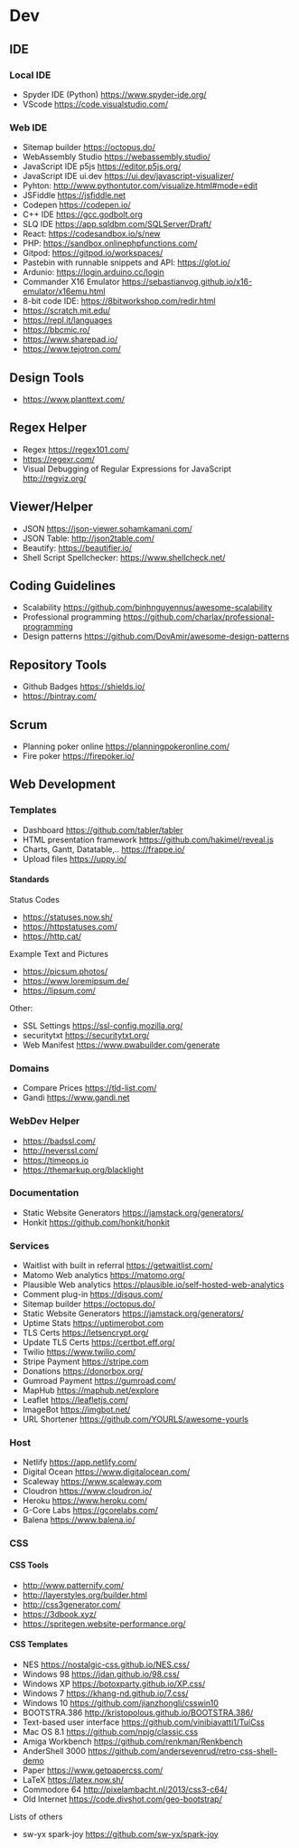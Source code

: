 # Dev

## IDE

### Local IDE

- Spyder IDE (Python) <https://www.spyder-ide.org/>
- VScode <https://code.visualstudio.com/>

### Web IDE

- Sitemap builder <https://octopus.do/>
- WebAssembly Studio <https://webassembly.studio/>
- JavaScript IDE p5js <https://editor.p5js.org/>
- JavaScript IDE ui.dev <https://ui.dev/javascript-visualizer/>
- Pyhton: <http://www.pythontutor.com/visualize.html#mode=edit>
- JSFiddle <https://jsfiddle.net>
- Codepen <https://codepen.io/>
- C++ IDE <https://gcc.godbolt.org>
- SLQ IDE <https://app.sqldbm.com/SQLServer/Draft/>
- React: <https://codesandbox.io/s/new>
- PHP: <https://sandbox.onlinephpfunctions.com/>
- Gitpod: <https://gitpod.io/workspaces/>
- Pastebin with runnable snippets and API: <https://glot.io/>
- Ardunio: <https://login.arduino.cc/login>
- Commander X16 Emulator <https://sebastianvog.github.io/x16-emulator/x16emu.html>
- 8-bit code IDE: <https://8bitworkshop.com/redir.html>
- <https://scratch.mit.edu/>
- <https://repl.it/languages>
- <https://bbcmic.ro/>
- <https://www.sharepad.io/>
- <https://www.tejotron.com/>

## Design Tools

- <https://www.planttext.com/>

## Regex Helper

- Regex <https://regex101.com/>
- <https://regexr.com/>
- Visual Debugging of Regular Expressions for JavaScript <http://regviz.org/>

## Viewer/Helper

- JSON <https://json-viewer.sohamkamani.com/>
- JSON Table: <http://json2table.com/>
- Beautify: <https://beautifier.io/>
- Shell Script Spellchecker: <https://www.shellcheck.net/>

## Coding Guidelines

- Scalability <https://github.com/binhnguyennus/awesome-scalability>
- Professional programming <https://github.com/charlax/professional-programming>
- Design patterns <https://github.com/DovAmir/awesome-design-patterns>

## Repository Tools

- Github Badges <https://shields.io/>
- <https://bintray.com/>

## Scrum

- Planning poker online <https://planningpokeronline.com/>
- Fire poker <https://firepoker.io/>

## Web Development

### Templates

- Dashboard <https://github.com/tabler/tabler>
- HTML presentation framework <https://github.com/hakimel/reveal.js>
- Charts, Gantt, Datatable,.. <https://frappe.io/>
- Upload files <https://uppy.io/>

#### Standards

Status Codes

- <https://statuses.now.sh/>
- <https://httpstatuses.com/>
- <https://http.cat/>

Example Text and Pictures

- <https://picsum.photos/>
- <https://www.loremipsum.de/>
- <https://lipsum.com/>

Other:

- SSL Settings <https://ssl-config.mozilla.org/>
- securitytxt <https://securitytxt.org/>
- Web Manifest <https://www.pwabuilder.com/generate>

### Domains

- Compare Prices <https://tld-list.com/>
- Gandi <https://www.gandi.net>

### WebDev Helper

- <https://badssl.com/>
- <http://neverssl.com/>
- <https://timeops.io>
- <https://themarkup.org/blacklight>

### Documentation

- Static Website Generators <https://jamstack.org/generators/>
- Honkit <https://github.com/honkit/honkit>

### Services

- Waitlist with built in referral <https://getwaitlist.com/>
- Matomo Web analytics <https://matomo.org/>
- Plausible Web analytics <https://plausible.io/self-hosted-web-analytics>
- Comment plug-in <https://disqus.com/>
- Sitemap builder <https://octopus.do/>
- Static Website Generators <https://jamstack.org/generators/>
- Uptime Stats <https://uptimerobot.com>
- TLS Certs <https://letsencrypt.org/>
- Update TLS Certs <https://certbot.eff.org/>
- Twilio <https://www.twilio.com/>
- Stripe Payment <https://stripe.com>
- Donations <https://donorbox.org/>
- Gumroad Payment <https://gumroad.com/>
- MapHub <https://maphub.net/explore>
- Leaflet <https://leafletjs.com/>
- ImageBot <https://imgbot.net/>
- URL Shortener <https://github.com/YOURLS/awesome-yourls>

### Host

- Netlify <https://app.netlify.com/>
- Digital Ocean <https://www.digitalocean.com/>
- Scaleway <https://www.scaleway.com>
- Cloudron <https://www.cloudron.io/>
- Heroku <https://www.heroku.com/>
- G-Core Labs <https://gcorelabs.com/>
- Balena <https://www.balena.io/>

### CSS

#### CSS Tools

- <http://www.patternify.com/>
- <http://layerstyles.org/builder.html>
- <http://css3generator.com/>
- <https://3dbook.xyz/>
- <https://spritegen.website-performance.org/>

#### CSS Templates

- NES <https://nostalgic-css.github.io/NES.css/>
- Windows 98 <https://jdan.github.io/98.css/>
- Windows XP <https://botoxparty.github.io/XP.css/>
- Windows 7 <https://khang-nd.github.io/7.css/>
- Windows 10 <https://github.com/jianzhongli/csswin10>
- BOOTSTRA.386 <http://kristopolous.github.io/BOOTSTRA.386/>
- Text-based user interface <https://github.com/vinibiavatti1/TuiCss>
- Mac OS 8.1 <https://github.com/npjg/classic.css>
- Amiga Workbench <https://github.com/renkman/Renkbench>
- AnderShell 3000 <https://github.com/andersevenrud/retro-css-shell-demo>
- Paper <https://www.getpapercss.com/>
- LaTeX <https://latex.now.sh/>
- Commodore 64 <http://pixelambacht.nl/2013/css3-c64/>
- Old Internet <https://code.divshot.com/geo-bootstrap/>

Lists of others

- sw-yx spark-joy <https://github.com/sw-yx/spark-joy>
